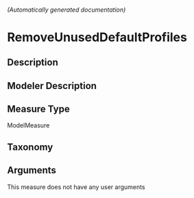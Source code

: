 

###### (Automatically generated documentation)

# RemoveUnusedDefaultProfiles

## Description


## Modeler Description


## Measure Type
ModelMeasure

## Taxonomy


## Arguments




This measure does not have any user arguments


